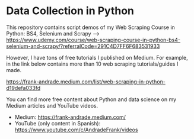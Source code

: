 # Data Collection in Python

This repository contains script demos of my Web Scraping Course in Python: BS4, Selenium and Scrapy --> https://www.udemy.com/course/web-scraping-course-in-python-bs4-selenium-and-scrapy/?referralCode=291C4D7FF6F683531933

However, I have tons of free tutorials I published on Medium. For example, in the link below contains more than 10 web scraping tutorials/guides I made.

https://frank-andrade.medium.com/list/web-scraping-in-python-d19defa033fd

You can find more free content about Python and data science on my Medium articles and YouTube videos.

- Medium: https://frank-andrade.medium.com/
- YouTube (only content in Spanish): https://www.youtube.com/c/AndradeFrank/videos
